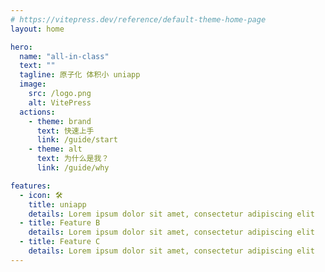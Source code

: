 ```yaml
---
# https://vitepress.dev/reference/default-theme-home-page
layout: home

hero:
  name: "all-in-class"
  text: ""
  tagline: 原子化 体积小 uniapp
  image:
    src: /logo.png
    alt: VitePress
  actions:
    - theme: brand
      text: 快速上手
      link: /guide/start
    - theme: alt
      text: 为什么是我？
      link: /guide/why

features:
  - icon: 🛠️
    title: uniapp
    details: Lorem ipsum dolor sit amet, consectetur adipiscing elit
  - title: Feature B
    details: Lorem ipsum dolor sit amet, consectetur adipiscing elit
  - title: Feature C
    details: Lorem ipsum dolor sit amet, consectetur adipiscing elit
---
```



